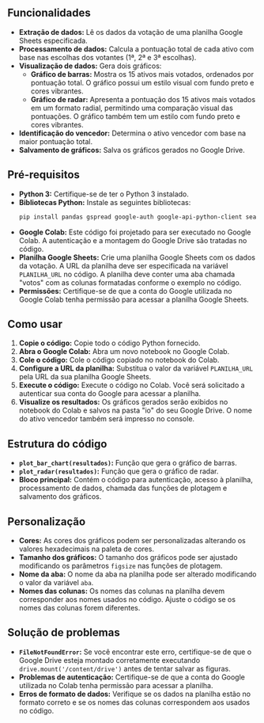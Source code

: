 ## Funcionalidades

* **Extração de dados:** Lê os dados da votação de uma planilha Google Sheets especificada.
* **Processamento de dados:** Calcula a pontuação total de cada ativo com base nas escolhas dos votantes (1ª, 2ª e 3ª escolhas).
* **Visualização de dados:** Gera dois gráficos:
    * **Gráfico de barras:** Mostra os 15 ativos mais votados, ordenados por pontuação total. O gráfico possui um estilo visual com fundo preto e cores vibrantes.
    * **Gráfico de radar:** Apresenta a pontuação dos 15 ativos mais votados em um formato radial, permitindo uma comparação visual das pontuações. O gráfico também tem um estilo com fundo preto e cores vibrantes.
* **Identificação do vencedor:** Determina o ativo vencedor com base na maior pontuação total.
* **Salvamento de gráficos:** Salva os gráficos gerados no Google Drive.

## Pré-requisitos

* **Python 3:** Certifique-se de ter o Python 3 instalado.
* **Bibliotecas Python:** Instale as seguintes bibliotecas:
    ```bash
    pip install pandas gspread google-auth google-api-python-client seaborn matplotlib numpy
    ```
* **Google Colab:** Este código foi projetado para ser executado no Google Colab.  A autenticação e a montagem do Google Drive são tratadas no código.
* **Planilha Google Sheets:** Crie uma planilha Google Sheets com os dados da votação. A URL da planilha deve ser especificada na variável `PLANILHA_URL` no código.  A planilha deve conter uma aba chamada "votos" com as colunas formatadas conforme o exemplo no código.
* **Permissões:** Certifique-se de que a conta do Google utilizada no Google Colab tenha permissão para acessar a planilha Google Sheets.

## Como usar

1. **Copie o código:** Copie todo o código Python fornecido.
2. **Abra o Google Colab:** Abra um novo notebook no Google Colab.
3. **Cole o código:** Cole o código copiado no notebook do Colab.
4. **Configure a URL da planilha:** Substitua o valor da variável `PLANILHA_URL` pela URL da sua planilha Google Sheets.
5. **Execute o código:** Execute o código no Colab.  Você será solicitado a autenticar sua conta do Google para acessar a planilha.
6. **Visualize os resultados:** Os gráficos gerados serão exibidos no notebook do Colab e salvos na pasta "io" do seu Google Drive. O nome do ativo vencedor também será impresso no console.

## Estrutura do código

* **`plot_bar_chart(resultados)`:** Função que gera o gráfico de barras.
* **`plot_radar(resultados)`:** Função que gera o gráfico de radar.
* **Bloco principal:** Contém o código para autenticação, acesso à planilha, processamento de dados, chamada das funções de plotagem e salvamento dos gráficos.

## Personalização

* **Cores:** As cores dos gráficos podem ser personalizadas alterando os valores hexadecimais na paleta de cores.
* **Tamanho dos gráficos:** O tamanho dos gráficos pode ser ajustado modificando os parâmetros `figsize` nas funções de plotagem.
* **Nome da aba:** O nome da aba na planilha pode ser alterado modificando o valor da variável `aba`.
* **Nomes das colunas:** Os nomes das colunas na planilha devem corresponder aos nomes usados no código.  Ajuste o código se os nomes das colunas forem diferentes.


## Solução de problemas

* **`FileNotFoundError`:** Se você encontrar este erro, certifique-se de que o Google Drive esteja montado corretamente executando `drive.mount('/content/drive')` antes de tentar salvar as figuras.
* **Problemas de autenticação:** Certifique-se de que a conta do Google utilizada no Colab tenha permissão para acessar a planilha.
* **Erros de formato de dados:** Verifique se os dados na planilha estão no formato correto e se os nomes das colunas correspondem aos usados no código.
